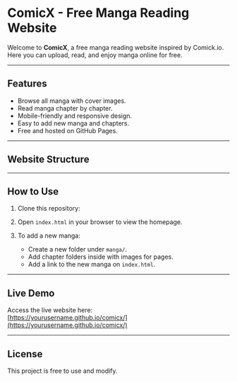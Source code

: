 # ComicX - Free Manga Reading Website

Welcome to **ComicX**, a free manga reading website inspired by Comick.io.  
Here you can upload, read, and enjoy manga online for free.

---

## Features

- Browse all manga with cover images.
- Read manga chapter by chapter.
- Mobile-friendly and responsive design.
- Easy to add new manga and chapters.
- Free and hosted on GitHub Pages.

---

## Website Structure
---

## How to Use

1. Clone this repository:
2.  Open `index.html` in your browser to view the homepage.

3. To add a new manga:
   - Create a new folder under `manga/`.
   - Add chapter folders inside with images for pages.
   - Add a link to the new manga on `index.html`.

---

## Live Demo

Access the live website here:  
[https://yourusername.github.io/comicx/](https://yourusername.github.io/comicx/)

---

## License

This project is free to use and modify.
